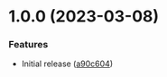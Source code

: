 # 1.0.0 (2023-03-08)


### Features

* Initial release ([a90c604](https://github.com/de-it-krachten/ansible-role-logrotate/commit/a90c604506b99d43b96c3dca44ad192f96e225fa))
